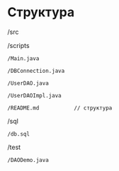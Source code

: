 # Структура

/src

  /scripts
  
    /Main.java

    /DBConnection.java
    
    /UserDAO.java
    
    /UserDAOImpl.java
    
    /README.md           // структура
    
  /sql
  
    /db.sql
    
/test

    /DAODemo.java
  
